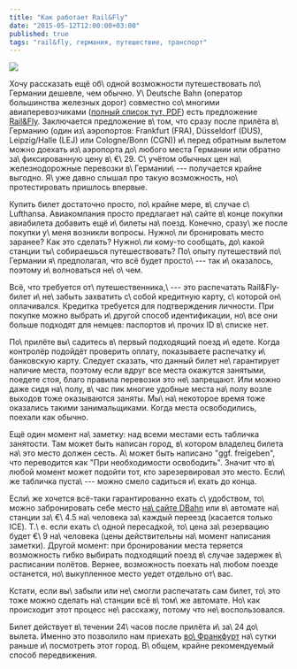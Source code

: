 ```yaml
---
title: "Как работает Rail&Fly"
date: "2015-05-12T12:00:00+03:00"
published: true
tags: "rail&fly, германия, путешествие, транспорт"
---
```


![](/images/3rd-party/rail-and-fly.png)

Хочу рассказать ещё об\ одной возможности путешествовать по\ Германии дешевле, чем обычно. У\ Deutsche Bahn (оператор 
большинства железных дорог) совместно со\ многими авиаперевозчиками ([полный список тут, PDF][avia-list]) есть 
предложение [Rail&Fly][rf]. Заключается предложение в\ том, что сразу после прилёта в\ Германию (один из\ аэропортов: 
Frankfurt (FRA), Düsseldorf (DUS), Leipzig/Halle (LEJ) или Cologne/Bonn (CGN)) и\ перед обратным вылетом можно доехать 
из\ аэропорта до\ любого места Германии или обратно за\ фиксированную цену в\ €\ 29. С\ учётом обычных цен 
на\ железнодорожные перевозки в\ Германии\ --- получается крайне выгодно. Я\ уже давно слышал про такую возможность, 
но\ протестировать пришлось впервые.

<!--more-->

Купить билет достаточно просто, по\ крайне мере, в\ случае с\ Lufthansa. Авиакомпания просто предлагает на\ сайте 
в\ конце покупки авиабилета добавить ещё и\ билеты на\ поезд. Конечно, сразу\ же после покупки у\ меня возникли вопросы. 
Нужно\ ли бронировать место заранее? Как это сделать? Нужно\ ли кому-то сообщать, до\ какой станции ты\ собираешься 
путешествовать? По\ опыту путешествий по\ Германии я\ предполагал, что всё будет просто\ --- так и\ оказалось, поэтому 
и\ волноваться не\ о\ чем.

Всё, что требуется от\ путешественника,\ --- это распечатать Rail&Fly-билет и\ не\ забыть захватить с\ собой кредитную 
карту, с\ которой он\ оплачивался. Кредитка требуется для подтверждения личности. При покупке можно выбрать и\ другой 
способ идентификации, но\ все они больше подходят для немцев: паспортов и\ прочих ID в\ списке нет.

По\ прилёте вы\ садитесь в\ первый подходящий поезд и\ едете. Когда контролёр подойдёт проверить оплату, показываете 
распечатку и\ банковскую карту. Следует сказать, что данный билет не\ гарантирует наличие места, поэтому если вдруг все 
места окажутся занятыми, поедете стоя, благо правила перевозки это не\ запрещают. Или можно даже сидя на\ полу, в\ час 
пик многие удобные места на\ полу возле выходов тоже оказываются заняты. Мы\ на\ некоторое время тоже оказались такими 
занимальщиками. Когда места освободились, поехали как обычно.

Ещё один момент на\ заметку: над всеми местами есть табличка занятости. Там может быть написан город, в\ котором 
владелец билета на\ это место должен сесть. А\ может быть написано "ggf. freigeben", что переводится как "При 
необходимости освободить". Значит что в\ любой момент может подойти тот, кто зарезервировал это место. Если\ же табличка 
пуста\ --- можно смело садиться и\ ехать до конца.

Если\ же хочется всё-таки гарантированно ехать с\ удобством, то\ можно забронировать себе место [на\ сайте DBahn][dbahn] 
или в\ автомате на\ станции за\ €\ 4.5 на\ человека за\ каждый переезд (касается только ICE). Т.\ е. если ехать с\ одной 
пересадкой, то\ цена за\ резервацию будет €\ 9 на\ человека (цены действительны на\ момент написания заметки). Другой 
момент: при бронировании места теряется возможность гибко выбирать подходящий поезд в\ случае задержек в\ расписании 
полётов. Вернее, возможность поехать на\ любом поезде останется, но\ выкупленное место уедет отдельно от\ вас.

Кстати, если вы\ забыли или не\ смогли распечатать сам билет, то\ это тоже можно сделать на\ станции всё в\ том\ же 
автомате. Но\ как происходит этот процесс не\ расскажу, потому что не\ воспользовался.

Билет действует в\ течении 24\ часов после прилёта и\ за\ 24 до\ вылета. Именно это позволило нам приехать 
[во\ Франкфурт][frankfurt] на\ сутки раньше и\ посмотреть этот город. В\ общем, крайне рекомендуемый способ 
передвижения.

[avia-list]: http://www.bahn.com/i/view/mdb/bahnintern/services/mobilitaet_service/rail_fly_airrail/mdb_88401_20120808_airlines_juli_2012_internetdarstellung.pdf
[dbahn]: http://www.bahn.com/p_en/view/index.shtml
[frankfurt]: /post/frankfurt-am-main/
[rf]: http://www.bahn.com/p_en/view/tourism/flight/rail-and-fly.shtml
